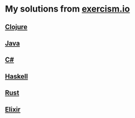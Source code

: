 # My solutions from [exercism.io](https://exercism.io/profiles/tristanappdev)

## [Clojure](https://github.com/TristanAppDev/Exercism/tree/master/clojure)
## [Java](https://github.com/TristanAppDev/Exercism/tree/master/java)
## [C#](https://github.com/TristanAppDev/Exercism/tree/master/csharp)
## [Haskell](https://github.com/TristanAppDev/Exercism/tree/master/haskell)
## [Rust](https://github.com/TristanAppDev/Exercism/tree/master/rust)
## [Elixir](https://github.com/TristanAppDev/Exercism/tree/master/elixir)
